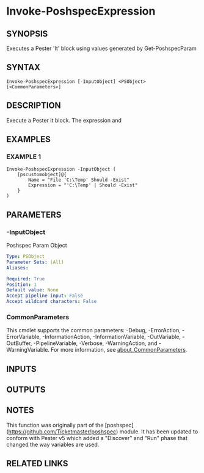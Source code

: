 ﻿---
external help file: infraspective-help.xml
Module Name: infraspective
online version: https://github.com/aldrichtr/infraspective/blob/main/docs/help/Invoke-PoshspecExpression.md
schema: 2.0.0
---

# Invoke-PoshspecExpression

## SYNOPSIS
Executes a Pester 'It' block using values generated by Get-PoshspecParam

## SYNTAX

```
Invoke-PoshspecExpression [-InputObject] <PSObject> [<CommonParameters>]
```

## DESCRIPTION
Execute a Pester It block. 
The expression and

## EXAMPLES

### EXAMPLE 1
```
Invoke-PoshspecExpression -InputObject (
    [pscustomobject]@{
        Name = "File 'C:\Temp' Should -Exist"
        Expression = "'C:\Temp' | Should -Exist"
    }
)
```

## PARAMETERS

### -InputObject
Poshspec Param Object

```yaml
Type: PSObject
Parameter Sets: (All)
Aliases:

Required: True
Position: 1
Default value: None
Accept pipeline input: False
Accept wildcard characters: False
```

### CommonParameters
This cmdlet supports the common parameters: -Debug, -ErrorAction, -ErrorVariable, -InformationAction, -InformationVariable, -OutVariable, -OutBuffer, -PipelineVariable, -Verbose, -WarningAction, and -WarningVariable. For more information, see [about_CommonParameters](http://go.microsoft.com/fwlink/?LinkID=113216).

## INPUTS

## OUTPUTS

## NOTES
This function was originally part of the \[poshspec\](https://github.com/Ticketmaster/poshspec) module. 
It has
been updated to conform with Pester v5 which added a "Discover" and "Run" phase that changed the way variables
are used.

## RELATED LINKS
